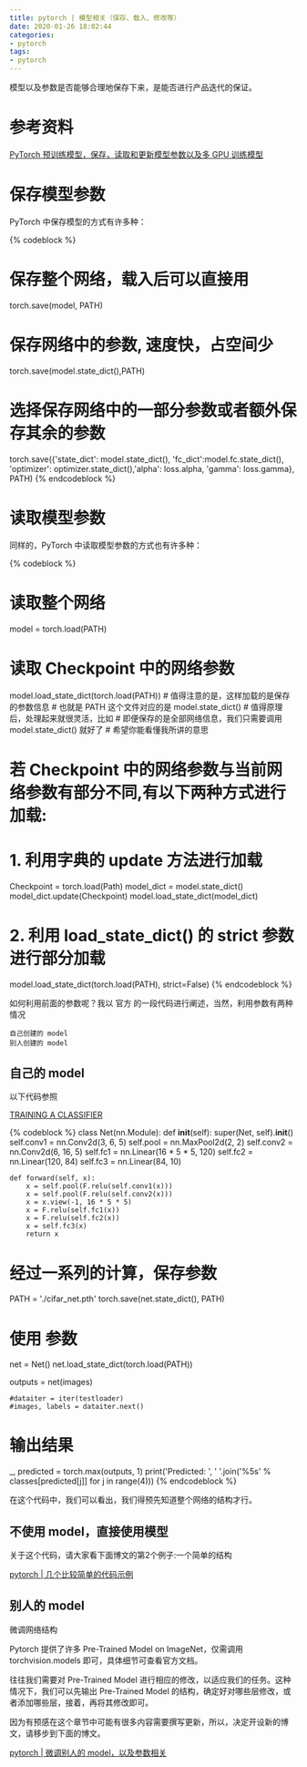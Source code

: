 ```yaml
---
title: pytorch | 模型相关（保存、载入、修改等）
date: 2020-01-26 18:02:44
categories:
- pytorch
tags:
- pytorch
---
```

模型以及参数是否能够合理地保存下来，是能否进行产品迭代的保证。

<!-- more -->

# 参考资料

[PyTorch 预训练模型，保存，读取和更新模型参数以及多 GPU 训练模型](https://blog.csdn.net/Code_Mart/article/details/88254444)

# 保存模型参数

PyTorch 中保存模型的方式有许多种：

{% codeblock %}
# 保存整个网络，载入后可以直接用
torch.save(model, PATH)
# 保存网络中的参数, 速度快，占空间少
torch.save(model.state_dict(),PATH)
# 选择保存网络中的一部分参数或者额外保存其余的参数
torch.save({'state_dict': model.state_dict(), 'fc_dict':model.fc.state_dict(),
            'optimizer': optimizer.state_dict(),'alpha': loss.alpha, 'gamma': loss.gamma},
            PATH)
{% endcodeblock %}

# 读取模型参数

同样的，PyTorch 中读取模型参数的方式也有许多种：

{% codeblock %}
# 读取整个网络
model = torch.load(PATH)

# 读取 Checkpoint 中的网络参数
model.load_state_dict(torch.load(PATH))
    # 值得注意的是，这样加载的是保存的参数信息
    # 也就是 PATH 这个文件对应的是 model.state_dict()
    # 值得原理后，处理起来就很灵活，比如
    # 即便保存的是全部网络信息，我们只需要调用 model.state_dict() 就好了
    # 希望你能看懂我所讲的意思

# 若 Checkpoint 中的网络参数与当前网络参数有部分不同,有以下两种方式进行加载:
# 1. 利用字典的 update 方法进行加载
Checkpoint = torch.load(Path)
model_dict = model.state_dict()
model_dict.update(Checkpoint)
model.load_state_dict(model_dict)
# 2. 利用 load_state_dict() 的 strict 参数进行部分加载
model.load_state_dict(torch.load(PATH), strict=False)
{% endcodeblock %}

如何利用前面的参数呢？我以 官方 的一段代码进行阐述，当然，利用参数有两种情况

	自己创建的 model
	别人创建的 model

## 自己的 model

以下代码参照

[TRAINING A CLASSIFIER](https://pytorch.org/tutorials/beginner/blitz/cifar10_tutorial.html)

{% codeblock %}
class Net(nn.Module):
    def __init__(self):
        super(Net, self).__init__()
        self.conv1 = nn.Conv2d(3, 6, 5)
        self.pool = nn.MaxPool2d(2, 2)
        self.conv2 = nn.Conv2d(6, 16, 5)
        self.fc1 = nn.Linear(16 * 5 * 5, 120)
        self.fc2 = nn.Linear(120, 84)
        self.fc3 = nn.Linear(84, 10)

    def forward(self, x):
        x = self.pool(F.relu(self.conv1(x)))
        x = self.pool(F.relu(self.conv2(x)))
        x = x.view(-1, 16 * 5 * 5)
        x = F.relu(self.fc1(x))
        x = F.relu(self.fc2(x))
        x = self.fc3(x)
        return x

# 经过一系列的计算，保存参数

PATH = './cifar_net.pth'
torch.save(net.state_dict(), PATH)

# 使用 参数
net = Net()
net.load_state_dict(torch.load(PATH))

outputs = net(images)

	#dataiter = iter(testloader)
	#images, labels = dataiter.next()

# 输出结果
_, predicted = torch.max(outputs, 1)
print('Predicted: ', ' '.join('%5s' % classes[predicted[j]]
                              for j in range(4)))
{% endcodeblock %}

在这个代码中，我们可以看出，我们得预先知道整个网络的结构才行。

## 不使用 model，直接使用模型

关于这个代码，请大家看下面博文的第2个例子:一个简单的结构

[pytorch | 几个比较简单的代码示例](https://benpaodewoniu.github.io/2020/01/26/torch7/)

## 别人的 model

微调网络结构

Pytorch 提供了许多 Pre-Trained Model on ImageNet，仅需调用 torchvision.models 即可，具体细节可查看官方文档。

往往我们需要对 Pre-Trained Model 进行相应的修改，以适应我们的任务。这种情况下，我们可以先输出 Pre-Trained Model 的结构，确定好对哪些层修改，或者添加哪些层，接着，再将其修改即可。

因为有预感在这个章节中可能有很多内容需要撰写更新，所以，决定开设新的博文，请移步到下面的博文。

[pytorch | 微调别人的 model，以及参数相关](https://benpaodewoniu.github.io/2020/01/27/torch8/)
